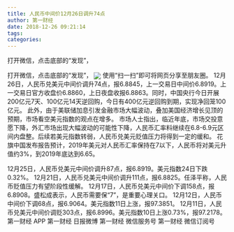 ```yaml
---
title: 人民币中间价12月26日调升74点
author: 第一财经
date: 2018-12-26 09:21:14
tags: 
categories: 
---
```

打开微信，点击底部的“发现”，
<!-- more -->
打开微信，点击底部的“发现”，
<img align="center" border="0" src="https://imgcdn.yicai.com/uppics/images/2018/12/acca3b9ef3a7faad67d1037944b9b71b.jpg" />
使用“扫一扫”即可将网页分享至朋友圈。
12月26日，人民币兑美元中间价调升74点，报6.8845，上一交易日中间价6.8919。上一交易日官方收盘价6.8860，上日夜盘收报6.8863。同时，中国央行今日开展200亿元7天、100亿元14天逆回购，今日有400亿元逆回购到期，实现净回笼100亿元。
此外，由于美联储加息引发金融市场大幅波动，叠加美国经济增长见顶的预期，市场看空美元指数的观点在增多。
市场人士指出，临近年底，市场交投意愿下降，外汇市场出现大幅波动的可能性下降，人民币汇率料继续在6.8-6.9元区间内盘整。后续若美元指数转弱，人民币兑美元贬值压力将得到一定的缓和。
花旗中国发布报告预计，2019年美元对人民币汇率保持在7以下，人民币将对美元升值约3%，到2019年底达到6.65。
 
 
12月25日，人民币兑美元中间价调升87点，报6.8919。美元指数24日下跌0.32%。
12月21日，人民币兑美元中间价调升111点，报6.8825。任泽平称，人民币贬值压力有望阶段性缓解。
12月17日，人民币兑美元中间价下调158点，报6.8908。盛松成表示，人民币需要保“7”，是重要心理关口。
12月12日，人民币中间价下调68点，报6.9064。美元指数11日上涨，报97.3851。
12月11日，人民币兑美元中间价调贬303点，报6.8996。美元指数10日上涨0.73%，报97.2178。
第一财经
APP
第一财经
日报微博
第一财经
微信服务号
第一财经
微信订阅号
